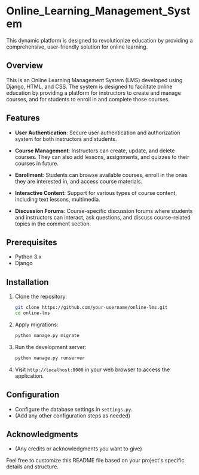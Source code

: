 # Online_Learning_Management_System
This dynamic platform is designed to revolutionize education by providing a comprehensive, user-friendly solution for online learning.

## Overview

This is an Online Learning Management System (LMS) developed using Django, HTML, and CSS. The system is designed to facilitate online education by providing a platform for instructors to create and manage courses, and for students to enroll in and complete those courses.

## Features

- **User Authentication**: Secure user authentication and authorization system for both instructors and students.

- **Course Management**: Instructors can create, update, and delete courses. They can also add lessons, assignments, and quizzes to their courses in future.

- **Enrollment**: Students can browse available courses, enroll in the ones they are interested in, and access course materials.

- **Interactive Content**: Support for various types of course content, including text lessons, multimedia.

- **Discussion Forums**: Course-specific discussion forums where students and instructors can interact, ask questions, and discuss course-related topics in the comment section.

## Prerequisites

- Python 3.x
- Django

## Installation

1. Clone the repository:

    ```bash
    git clone https://github.com/your-username/online-lms.git
    cd online-lms
    ```
    
2. Apply migrations:

    ```bash
    python manage.py migrate
    ```

3. Run the development server:

    ```bash
    python manage.py runserver
    ```

4. Visit `http://localhost:8000` in your web browser to access the application.

## Configuration

- Configure the database settings in `settings.py`.
- (Add any other configuration steps as needed)


## Acknowledgments

- (Any credits or acknowledgments you want to give)

Feel free to customize this README file based on your project's specific details and structure.
